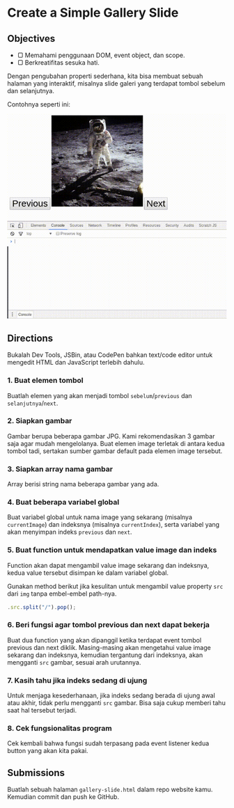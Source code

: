 # Create a Simple Gallery Slide

## Objectives

- ▢ Memahami penggunaan DOM, event object, dan scope.
- ▢ Berkreatifitas sesuka hati.

Dengan pengubahan properti sederhana, kita bisa membuat sebuah halaman yang interaktif, misalnya slide galeri yang terdapat tombol sebelum dan selanjutnya.

Contohnya seperti ini:

![Slide Galeri](assets/gallery-slide.gif)

## Directions

Bukalah Dev Tools, JSBin, atau CodePen bahkan text/code editor untuk mengedit HTML dan JavaScript terlebih dahulu.

### 1. Buat elemen tombol

Buatlah elemen yang akan menjadi tombol `sebelum`/`previous` dan `selanjutnya`/`next`.

### 2. Siapkan gambar

Gambar berupa beberapa gambar JPG. Kami rekomendasikan 3 gambar saja agar mudah mengelolanya. Buat elemen image terletak di antara kedua tombol tadi, sertakan sumber gambar default pada elemen image tersebut.

### 3. Siapkan array nama gambar

Array berisi string nama beberapa gambar yang ada.

### 4. Buat beberapa variabel global

Buat variabel global untuk nama image yang sekarang (misalnya `currentImage`) dan indeksnya (misalnya `currentIndex`), serta variabel yang akan menyimpan indeks `previous` dan `next`.

### 5. Buat function untuk mendapatkan value image dan indeks

Function akan dapat mengambil value image sekarang dan indeksnya, kedua value tersebut disimpan ke dalam variabel global.

Gunakan method berikut jika kesulitan untuk mengambil value property `src` dari `img` tanpa embel-embel path-nya.

```javascript
.src.split("/").pop();
```

### 6. Beri fungsi agar tombol previous dan next dapat bekerja

Buat dua function yang akan dipanggil ketika terdapat event tombol previous dan next diklik. Masing-masing akan mengetahui value image sekarang dan indeksnya, kemudian tergantung dari indeksnya, akan mengganti `src` gambar, sesuai arah urutannya.

### 7. Kasih tahu jika indeks sedang di ujung

Untuk menjaga kesederhanaan, jika indeks sedang berada di ujung awal atau akhir, tidak perlu mengganti `src` gambar. Bisa saja cukup memberi tahu saat hal tersebut terjadi.

### 8. Cek fungsionalitas program

Cek kembali bahwa fungsi sudah terpasang pada event listener kedua button yang akan kita pakai.

## Submissions

Buatlah sebuah halaman `gallery-slide.html` dalam repo website kamu. Kemudian commit dan push ke GitHub.
